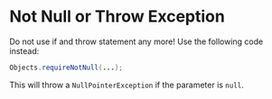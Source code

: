 # Not Null or Throw Exception

Do not use if and throw statement any more! Use the following code instead:

  ```java
Objects.requireNotNull(...);
  ```

This will throw a `NullPointerException` if the parameter is `null`.
